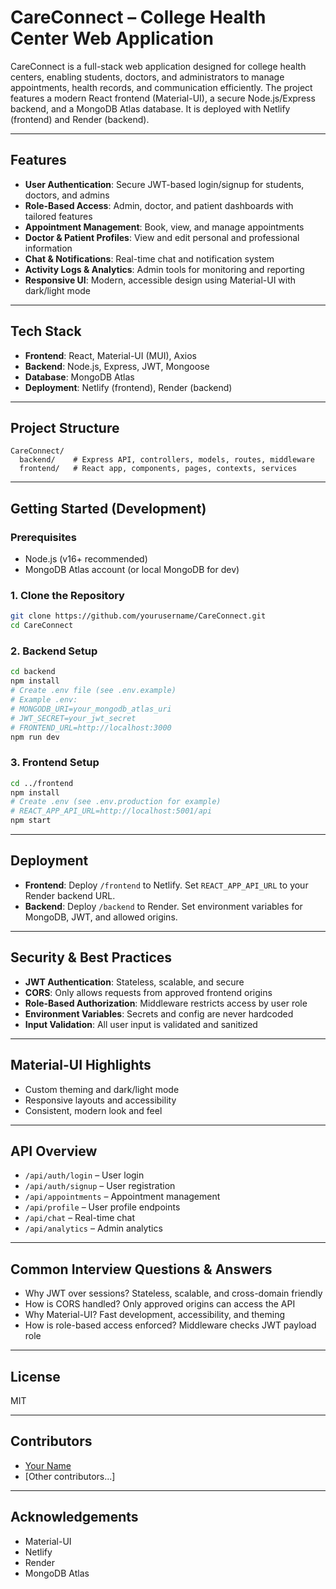 # CareConnect – College Health Center Web Application

CareConnect is a full-stack web application designed for college health centers, enabling students, doctors, and administrators to manage appointments, health records, and communication efficiently. The project features a modern React frontend (Material-UI), a secure Node.js/Express backend, and a MongoDB Atlas database. It is deployed with Netlify (frontend) and Render (backend).

---


## Features

- **User Authentication**: Secure JWT-based login/signup for students, doctors, and admins
- **Role-Based Access**: Admin, doctor, and patient dashboards with tailored features
- **Appointment Management**: Book, view, and manage appointments
- **Doctor & Patient Profiles**: View and edit personal and professional information
- **Chat & Notifications**: Real-time chat and notification system
- **Activity Logs & Analytics**: Admin tools for monitoring and reporting
- **Responsive UI**: Modern, accessible design using Material-UI with dark/light mode

---

## Tech Stack

- **Frontend**: React, Material-UI (MUI), Axios
- **Backend**: Node.js, Express, JWT, Mongoose
- **Database**: MongoDB Atlas
- **Deployment**: Netlify (frontend), Render (backend)

---

## Project Structure

```
CareConnect/
  backend/    # Express API, controllers, models, routes, middleware
  frontend/   # React app, components, pages, contexts, services
```

---

## Getting Started (Development)

### Prerequisites
- Node.js (v16+ recommended)
- MongoDB Atlas account (or local MongoDB for dev)

### 1. Clone the Repository
```sh
git clone https://github.com/yourusername/CareConnect.git
cd CareConnect
```

### 2. Backend Setup
```sh
cd backend
npm install
# Create .env file (see .env.example)
# Example .env:
# MONGODB_URI=your_mongodb_atlas_uri
# JWT_SECRET=your_jwt_secret
# FRONTEND_URL=http://localhost:3000
npm run dev
```

### 3. Frontend Setup
```sh
cd ../frontend
npm install
# Create .env (see .env.production for example)
# REACT_APP_API_URL=http://localhost:5001/api
npm start
```

---

## Deployment

- **Frontend**: Deploy `/frontend` to Netlify. Set `REACT_APP_API_URL` to your Render backend URL.
- **Backend**: Deploy `/backend` to Render. Set environment variables for MongoDB, JWT, and allowed origins.

---

## Security & Best Practices
- **JWT Authentication**: Stateless, scalable, and secure
- **CORS**: Only allows requests from approved frontend origins
- **Role-Based Authorization**: Middleware restricts access by user role
- **Environment Variables**: Secrets and config are never hardcoded
- **Input Validation**: All user input is validated and sanitized

---

## Material-UI Highlights
- Custom theming and dark/light mode
- Responsive layouts and accessibility
- Consistent, modern look and feel

---

## API Overview
- `/api/auth/login` – User login
- `/api/auth/signup` – User registration
- `/api/appointments` – Appointment management
- `/api/profile` – User profile endpoints
- `/api/chat` – Real-time chat
- `/api/analytics` – Admin analytics

---

## Common Interview Questions & Answers
- Why JWT over sessions? Stateless, scalable, and cross-domain friendly
- How is CORS handled? Only approved origins can access the API
- Why Material-UI? Fast development, accessibility, and theming
- How is role-based access enforced? Middleware checks JWT payload role

---

## License
MIT

---

## Contributors
- [Your Name](https://github.com/yourusername)
- [Other contributors...]

---

## Acknowledgements
- Material-UI
- Netlify
- Render
- MongoDB Atlas
